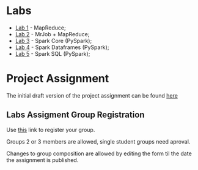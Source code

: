 # Labs

* [Lab 1](lab1) - MapReduce;
* [Lab 2](lab2) - MrJob + MapReduce;
* [Lab 3](lab3) - Spark Core (PySpark);
* [Lab 4](lab4) - Spark Dataframes (PySpark);
* [Lab 5](lab5) - Spark SQL (PySpark);

# Project Assignment

The initial draft version of the project assignment can be found [here](https://github.com/smduarte/spbd-2223/blob/main/proj/spbd2122_proj.ipynb)

## Labs Assigment Group Registration

Use [this](https://forms.gle/fWrM87vFaJYRz7zc9) link to register your group.

Groups 2 or 3 members are allowed, single student groups need aproval.

Changes to group composition are allowed by editing the form til the date the assignment is
published.
